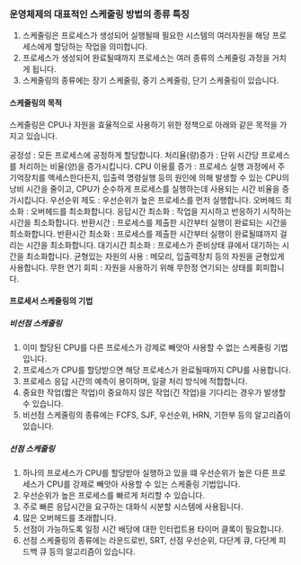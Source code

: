 ### 운영체제의 대표적인 스케줄링 방법의 종류 특징
1. 스케줄링은 프로세스가 생성되어 실행될때 필요한 시스템의 여러자원을 해당 프로세스에게 할당하는 작업을 의미합니다.
2. 프로세스가 생성되어 완료될때까지 프로세스는 여러 종류의 스케줄링 과정을 거치게 됩니다.
3. 스케줄링의 종류에는 장기 스케줄링, 중기 스케줄링, 단기 스케줄링이 있습니다.

#### 스케줄링의 목적
스케줄링은 CPU나 자원을 효율적으로 사용하기 위한 정책으로 아래와 같은 목적을 가지고 있습니다.

공정성 : 모든 프로세스에 공정하게 할당합니다.
처리율(량)증가 : 단위 시간당 프로세스를 처리하는 비율(양)을 증가시킵니다.
CPU 이용률 증가 : 프로세스 실행 과정에서 주 기억장치를 액세스한다든지, 입출력 명령실행 등의 원인에 의해 발생할 수 있는 CPU의 낭비 시간을 줄이고, CPU가 순수하게 프로세스를 실행하는데 사용되는 시간 비율을 증가시킵니다.
우선순위 제도 : 우선순위가 높은 프로세스를 먼저 실행합니다.
오버헤드 최소화 : 오버헤드를 최소화합니다.
응답시간 최소화 : 작업을 지시하고 반응하기 시작하는 시간을 최소화합니다.
반환시간 : 프로세스를 제출한 시간부터 실행이 완료되는 시간을 최소화합니다.
반환시간 최소화 : 프로세스를 제출한 시간부터 실행이 완료될떄까지 걸리는 시간을 최소화합니다.
대기시간 최소화 : 프로세스가 준비상태 큐에서 대기하는 시간을 최소화합니다.
균형있는 자원의 사용 : 메모리, 입출력장치 등의 자원을 균형있게 사용합니다.
무한 연기 회피 : 자원을 사용하기 위해 무한정 연기되는 상태를 회피합니다.

#### 프로세서 스케줄링의 기법 
##### 비선점 스케줄링
1. 이미 할당된 CPU를 다른 프로세스가 강제로 빼앗아 사용할 수 없는 스케줄링 기법입니다.
2. 프로세스가 CPU를 할당받으면 해당 프로세스가 완료될때까지 CPU를 사용합니다.
3. 프로세스 응답 시간의 예측이 용이하며, 일괄 처리 방식에 적합합니다.
4. 중요한 작업(짧은 작업)이 중요하지 않은 작업(긴 작업)을 기다리는 경우가 발생할 수 있습니다.
5. 비선점 스케줄링의 종류에는 FCFS, SJF, 우선순위, HRN, 기한부 등의 알고리즘이 있습니다.

##### 선점 스케줄링
1. 하나의 프로세스가 CPU를 할당받아 실행하고 있을 떄 우선순위가 높은 다른 프로세스가 CPU를 강제로 빼앗아 사용할 수 있는 스케줄링 기법입니다.
2. 우선순위가 높은 프로세스를 빠르게 처리할 수 있습니다.
3. 주로 빠른 응답시간을 요구하는 대화식 시분할 시스템에 사용됩니다.
4. 많은 오버헤드를 초래합니다.
5. 선점이 가능하도록 일정 시간 배당에 대한 인터럽트용 타이머 클록이 필요합니다.
6. 선점 스케줄링의 종류에는 라운드로빈, SRT, 선점 우선순위, 다단계 큐, 다단계 피드백 큐 등의 알고리즘이 있습니다.

